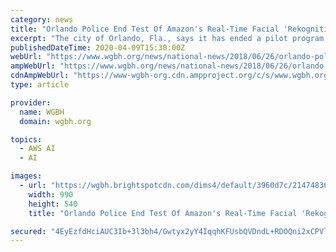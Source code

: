 ```yaml
---
category: news
title: "Orlando Police End Test Of Amazon's Real-Time Facial 'Rekognition' System"
excerpt: "The city of Orlando, Fla., says it has ended a pilot program in which its police force used Amazon's real-time facial recognition — a system called \"Rekognition\" that had triggered complaints from rights and privacy groups when its use was revealed ..."
publishedDateTime: 2020-04-09T15:30:00Z
webUrl: "https://www.wgbh.org/news/national-news/2018/06/26/orlando-police-end-test-of-amazons-real-time-facial-rekognition-system"
ampWebUrl: "https://www.wgbh.org/news/national-news/2018/06/26/orlando-police-end-test-of-amazons-real-time-facial-rekognition-system?_amp=true"
cdnAmpWebUrl: "https://www-wgbh-org.cdn.ampproject.org/c/s/www.wgbh.org/news/national-news/2018/06/26/orlando-police-end-test-of-amazons-real-time-facial-rekognition-system?_amp=true"
type: article

provider:
  name: WGBH
  domain: wgbh.org

topics:
  - AWS AI
  - AI

images:
  - url: "https://wgbh.brightspotcdn.com/dims4/default/3960d7c/2147483647/strip/true/crop/1289x703+0+11/resize/990x540!/format/jpg/quality/70/?url=https%3A%2F%2Fwgbh.brightspotcdn.com%2F31%2F05%2Ff38c541872ecbe4555d2826173f0%2Forlando-traffic-cam-wide-4d242769fd25bb799656278a22eeccd635957ace.jpg"
    width: 990
    height: 540
    title: "Orlando Police End Test Of Amazon's Real-Time Facial 'Rekognition' System"

secured: "4EyEzfdHciAUC3Ib+3l3bh4/Gwtyx2yY4IqqhKFUsbQVDndL+RDOQni2xCPVlCRKU1m/aoNU0N+aGJPEpvX4wljfpDuPPZPqmDnbsujcgH2nY8kVrL2898i5MalUT7Zln/wKMGjllqfoLVrQtbsRmt/pf9jVYaH/b7j49Tv7No8/fwqBaaaIgN46fZ35pbumUznfXTGLOeGYWNFtXwvitjubqcWHCJgQ0CKYgoFV52B7wL+qb0/3k5wHHPTSTxWRIO2qrFpL17KvdSHk9KqWRvDDSRJk5GrS6G7c3ay5d8+6+X4OkDZ6amB/fUZXOmso;SwyQleWcYQlgLC0AvIX0xQ=="
---
```


